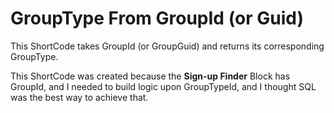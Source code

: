 # GroupType From GroupId (or Guid)
This ShortCode takes GroupId (or GroupGuid) and returns its corresponding GroupType.

This ShortCode was created because the **Sign-up Finder** Block has GroupId, and I needed to build logic upon GroupTypeId, and I thought SQL was the best way to achieve that.